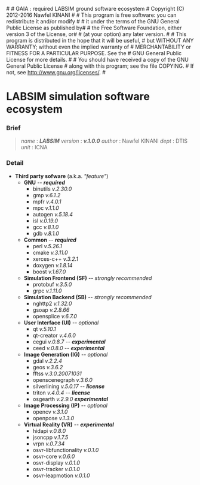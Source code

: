 \#
\# GAIA : required LABSIM ground software ecosystem
\# Copyright (C) 2012-2016  Nawfel KINANI
\#
\# This program is free software: you can redistribute it and/or modify #
\# it under the terms of the GNU General Public License as published by#
\# the Free Software Foundation, either version 3 of the License, or#
\# (at your option) any later version.
\#
\# This program is distributed in the hope that it will be useful,
\# but WITHOUT ANY WARRANTY; without even the implied warranty of
\# MERCHANTABILITY or FITNESS FOR A PARTICULAR PURPOSE.  See the
\# GNU General Public License for more details.
\#
\# You should have received a copy of the GNU General Public License
\# along with this program; see the file COPYING.
\# If not, see <http://www.gnu.org/licenses/>.
\#

# LABSIM simulation software ecosystem

### Brief

> *name* : ***LABSIM***
> *version* : ***v.1.0.0*** 
> *author* : Nawfel KINANI
> *dept* : DTIS
> *unit* : ICNA

### Detail

- **Third party sofware** (a.k.a. *"feature"*)
    - **GNU** -- ***required***
        - binutils *v.2.30.0*
        - gmp *v.6.1.2*
        - mpfr *v.4.0.1*
        - mpc *v.1.1.0*
        - autogen *v.5.18.4*
        - isl *v.0.19.0*
        - gcc *v.8.1.0*
        - gdb *v.8.1.0*
    - **Common** -- ***required***
        -  perl *v.5.26.1*
        -  cmake *v.3.11.0*
        -  xerces-c++ *v.3.2.1*
        -  doxygen *v.1.8.14*
        -  boost *v.1.67.0*
    - **Simulation Frontend (SF)** -- *strongly recommended*
        - protobuf *v.3.5.0*
        - grpc *v.1.11.0*
    - **Simulation Backend (SB)** -- *strongly recommended*
        - nghttp2 *v.1.32.0*
        - gsoap *v.2.8.66*
        - opensplice *v.6.7.0*
    - **User Interface (UI)** -- *optional*
        - qt *v.5.10.1*
        - qt-creator *v.4.6.0*
        - cegui *v.0.8.7* -- ***experimental***
        - ceed *v.0.8.0* -- ***experimental***
    - **Image Generation (IG)** -- *optional*
    	- gdal *v.2.2.4*
    	- geos *v.3.6.2*
        - fftss *v.3.0.20071031*
        - openscenegraph *v.3.6.0*
        - silverlining *v.5.0.17* -- ***license***
        - triton *v.4.0.4* -- ***license*** 
        - osgearth *v.2.9.0* ***experimental***
    -  **Image Processing (IP)** -- *optional*
        - opencv *v.3.1.0*
        - openpose *v.1.3.0*
    - **Virtual Reality (VR)** -- ***experimental***
        - hidapi *v.0.8.0*
        - jsoncpp *v.1.7.5*
        - vrpn *v.0.7.34*
        - osvr-libfunctionality *v.0.1.0*
        - osvr-core *v.0.6.0*
        - osvr-display *v.0.1.0*
        - osvr-tracker *v.0.1.0*
        - osvr-leapmotion *v.0.1.0*
